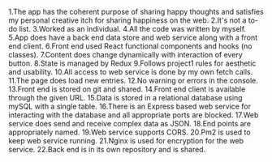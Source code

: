 1.The app has the coherent purpose of sharing happy thoughts and satisfies my personal creative itch for sharing happiness on the web.
2.It's not a to-do list.
3.Worked as an individual.
4.All the code was written by myself.
5.App does have a back end data store and web service along with a front end client.
6.Front end used React functional components and hooks (no classes).
7.Content does change dynamically with interaction of every button.
8.State is managed by Redux
9.Follows project1 rules for aesthetic and usability.
10.All access to web service is done by my own fetch calls.
11.The page does load new entries.
12.No warning or errors in the console.
13.Front end is stored on git and shared.
14.Front end client is available through the given URL.
15.Data is stored in a relational database using mySQL with a single table.
16.There is an Express based web service for interacting with the database and all appropriate ports are blocked.
17.Web service does send and receive complex data as JSON.
18.End points are appropriately named.
19.Web service supports CORS.
20.Pm2 is used to keep web service running.
21.Nginx is used for encryption for the web service.
22.Back end is in its own repository and is shared.

